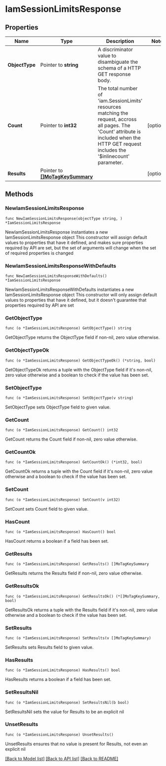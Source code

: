 # IamSessionLimitsResponse

## Properties

Name | Type | Description | Notes
------------ | ------------- | ------------- | -------------
**ObjectType** | Pointer to **string** | A discriminator value to disambiguate the schema of a HTTP GET response body. | 
**Count** | Pointer to **int32** | The total number of &#39;iam.SessionLimits&#39; resources matching the request, accross all pages. The &#39;Count&#39; attribute is included when the HTTP GET request includes the &#39;$inlinecount&#39; parameter. | [optional] 
**Results** | Pointer to [**[]MoTagKeySummary**](mo.TagKeySummary.md) |  | [optional] 

## Methods

### NewIamSessionLimitsResponse

`func NewIamSessionLimitsResponse(objectType string, ) *IamSessionLimitsResponse`

NewIamSessionLimitsResponse instantiates a new IamSessionLimitsResponse object
This constructor will assign default values to properties that have it defined,
and makes sure properties required by API are set, but the set of arguments
will change when the set of required properties is changed

### NewIamSessionLimitsResponseWithDefaults

`func NewIamSessionLimitsResponseWithDefaults() *IamSessionLimitsResponse`

NewIamSessionLimitsResponseWithDefaults instantiates a new IamSessionLimitsResponse object
This constructor will only assign default values to properties that have it defined,
but it doesn't guarantee that properties required by API are set

### GetObjectType

`func (o *IamSessionLimitsResponse) GetObjectType() string`

GetObjectType returns the ObjectType field if non-nil, zero value otherwise.

### GetObjectTypeOk

`func (o *IamSessionLimitsResponse) GetObjectTypeOk() (*string, bool)`

GetObjectTypeOk returns a tuple with the ObjectType field if it's non-nil, zero value otherwise
and a boolean to check if the value has been set.

### SetObjectType

`func (o *IamSessionLimitsResponse) SetObjectType(v string)`

SetObjectType sets ObjectType field to given value.


### GetCount

`func (o *IamSessionLimitsResponse) GetCount() int32`

GetCount returns the Count field if non-nil, zero value otherwise.

### GetCountOk

`func (o *IamSessionLimitsResponse) GetCountOk() (*int32, bool)`

GetCountOk returns a tuple with the Count field if it's non-nil, zero value otherwise
and a boolean to check if the value has been set.

### SetCount

`func (o *IamSessionLimitsResponse) SetCount(v int32)`

SetCount sets Count field to given value.

### HasCount

`func (o *IamSessionLimitsResponse) HasCount() bool`

HasCount returns a boolean if a field has been set.

### GetResults

`func (o *IamSessionLimitsResponse) GetResults() []MoTagKeySummary`

GetResults returns the Results field if non-nil, zero value otherwise.

### GetResultsOk

`func (o *IamSessionLimitsResponse) GetResultsOk() (*[]MoTagKeySummary, bool)`

GetResultsOk returns a tuple with the Results field if it's non-nil, zero value otherwise
and a boolean to check if the value has been set.

### SetResults

`func (o *IamSessionLimitsResponse) SetResults(v []MoTagKeySummary)`

SetResults sets Results field to given value.

### HasResults

`func (o *IamSessionLimitsResponse) HasResults() bool`

HasResults returns a boolean if a field has been set.

### SetResultsNil

`func (o *IamSessionLimitsResponse) SetResultsNil(b bool)`

 SetResultsNil sets the value for Results to be an explicit nil

### UnsetResults
`func (o *IamSessionLimitsResponse) UnsetResults()`

UnsetResults ensures that no value is present for Results, not even an explicit nil

[[Back to Model list]](../README.md#documentation-for-models) [[Back to API list]](../README.md#documentation-for-api-endpoints) [[Back to README]](../README.md)


